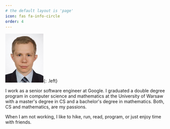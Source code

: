 ```yaml
---
# the default layout is 'page'
icon: fas fa-info-circle
order: 4
---
```


![](/images/MilkaGrzegorzAvatar.jpg){: .left}

I work as a senior software engineer at Google. I graduated a double degree
program in computer science and mathematics at the University of Warsaw with a
master's degree in CS and a bachelor's degree in mathematics. Both, CS and
mathematics, are my passions.

When I am not working, I like to hike, run, read, program, or just enjoy time
with friends.
